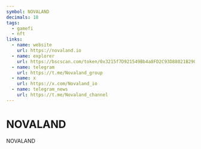 ```yaml
---
symbol: NOVALAND
decimals: 18
tags:
  - gamefi
  - nft
links:
  - name: website
    url: https://novaland.io
  - name: explorer
    url: https://bscscan.com/token/0x3215f7D921549Bb4a8FD2C93D88021B2902e30d0
  - name: telegram
    url: https://t.me/Novaland_group
  - name: x
    url: https://x.com/Novaland_io
  - name: telegram_news
    url: https://t.me/Novaland_channel
---
```


# NOVALAND

NOVALAND
